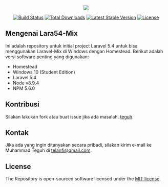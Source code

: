 <p align="center"><img src="https://laravel.com/assets/img/components/logo-laravel.svg"></p>

<p align="center">
<a href="https://travis-ci.org/laravel/framework"><img src="https://travis-ci.org/laravel/framework.svg" alt="Build Status"></a>
<a href="https://packagist.org/packages/laravel/framework"><img src="https://poser.pugx.org/laravel/framework/d/total.svg" alt="Total Downloads"></a>
<a href="https://packagist.org/packages/laravel/framework"><img src="https://poser.pugx.org/laravel/framework/v/stable.svg" alt="Latest Stable Version"></a>
<a href="https://packagist.org/packages/laravel/framework"><img src="https://poser.pugx.org/laravel/framework/license.svg" alt="License"></a>
</p>

## Mengenai Lara54-Mix
Ini adalah repository untuk initial project Laravel 5.4 untuk bisa menggunakan Laravel-Mix di Windows dengan Homestead. Berikut adalah versi software penting yang digunakan:

- Homestead
- Windows 10 (Student Edition)
- Laravel 5.4
- Node v8.9.4
- NPM 5.6.0

## Kontribusi

Silakan lakukan fork atau buat issue jika ada masalah. [teguh](https://teguh.me).

## Kontak

Jika ada yang ingin ditanyakan secara pribadi, silakan kirim e-mail ke Muhammad Teguh di telanfi@gmail.com.

## License

The Repository is open-sourced software licensed under the [MIT license](http://opensource.org/licenses/MIT).

